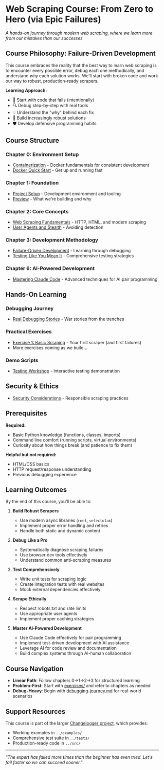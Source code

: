 # Web Scraping Course: From Zero to Hero (via Epic Failures)

*A hands-on journey through modern web scraping, where we learn more from our mistakes than our successes*

## Course Philosophy: Failure-Driven Development

This course embraces the reality that the best way to learn web scraping is to encounter every possible error, debug each one methodically, and understand *why* each solution works. We'll start with broken code and work our way to robust, production-ready scrapers.

**Learning Approach:**
- 🚨 Start with code that fails (intentionally)
- 🔍 Debug step-by-step with real tools
- 💡 Understand the "why" behind each fix
- 🎯 Build increasingly robust solutions
- 🛡️ Develop defensive programming habits

## Course Structure

### Chapter 0: Environment Setup
- [Containerization](chapters/00-containerization.md) - Docker fundamentals for consistent development
- [Docker Quick Start](resources/docker-quick-start.md) - Get up and running fast

### Chapter 1: Foundation
- [Project Setup](chapters/01-setup.md) - Development environment and tooling
- [Preview](chapters/02-preview.md) - What we're building and why

### Chapter 2: Core Concepts
- [Web Scraping Fundamentals](chapters/02-web-scraping.md) - HTTP, HTML, and modern scraping
- [User Agents and Stealth](chapters/05-user-agents-and-stealth.md) - Avoiding detection

### Chapter 3: Development Methodology
- [Failure-Driven Development](chapters/03-failure-driven-development.md) - Learning through debugging
- [Testing Like You Mean It](chapters/04-testing-like-you-mean-it.md) - Comprehensive testing strategies

### Chapter 6: AI-Powered Development
- [Mastering Claude Code](chapters/06-mastering-claude-code.md) - Advanced techniques for AI pair programming

## Hands-On Learning

### Debugging Journey
- [Real Debugging Stories](debugging-journey.md) - War stories from the trenches

### Practical Exercises
- [Exercise 1: Basic Scraping](exercises/debugging-exercise-01.py) - Your first scraper (and first failures)
- More exercises coming as we build...

### Demo Scripts
- [Testing Workshop](demos/testing_workshop.py) - Interactive testing demonstration

## Security & Ethics
- [Security Considerations](resources/security-note.md) - Responsible scraping practices

## Prerequisites

**Required:**
- Basic Python knowledge (functions, classes, imports)
- Command line comfort (running scripts, virtual environments)
- Curiosity about how things break (and patience to fix them)

**Helpful but not required:**
- HTML/CSS basics
- HTTP request/response understanding
- Previous debugging experience

## Learning Outcomes

By the end of this course, you'll be able to:

1. **Build Robust Scrapers**
   - Use modern async libraries (`rnet`, `selectolax`)
   - Implement proper error handling and retries
   - Handle both static and dynamic content

2. **Debug Like a Pro**
   - Systematically diagnose scraping failures
   - Use browser dev tools effectively
   - Understand common anti-scraping measures

3. **Test Comprehensively**
   - Write unit tests for scraping logic
   - Create integration tests with real websites
   - Mock external dependencies effectively

4. **Scrape Ethically**
   - Respect robots.txt and rate limits
   - Use appropriate user agents
   - Implement proper caching strategies

5. **Master AI-Powered Development**
   - Use Claude Code effectively for pair programming
   - Implement test-driven development with AI assistance
   - Leverage AI for code review and documentation
   - Build complex systems through AI-human collaboration

## Course Navigation

- **Linear Path**: Follow chapters 0→1→2→3 for structured learning
- **Problem-First**: Start with [exercises/](exercises/) and refer to chapters as needed
- **Debug-Heavy**: Begin with [debugging-journey.md](debugging-journey.md) for real-world scenarios

## Support Resources

This course is part of the larger [Changelogger project](../README.md), which provides:
- Working examples in `../examples/`
- Comprehensive test suite in `../tests/`
- Production-ready code in `../src/`

---

*"The expert has failed more times than the beginner has even tried. Let's fail faster so we can succeed sooner."*
